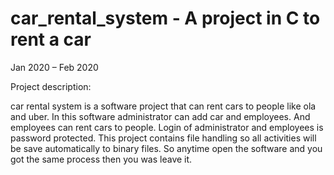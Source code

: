 # car_rental_system - A project in C to rent a car


Jan 2020 – Feb 2020

Project description:

car rental system is a software project that can rent cars to people like ola and uber.
In this software administrator can add car and employees.
And employees can rent cars to people.
Login of administrator and employees is password protected.
This project contains file handling so all activities will be save automatically to binary files. So anytime open the software and you got the same process then you was leave it.
